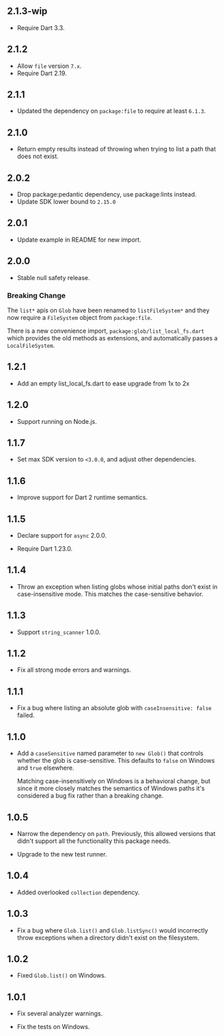 ## 2.1.3-wip

- Require Dart 3.3.

## 2.1.2

- Allow `file` version `7.x`.
- Require Dart 2.19.

## 2.1.1

- Updated the dependency on `package:file` to require at least `6.1.3`.

## 2.1.0

- Return empty results instead of throwing when trying to list a path that does
  not exist.

## 2.0.2

- Drop package:pedantic dependency, use package:lints instead.
- Update SDK lower bound to `2.15.0`

## 2.0.1

- Update example in README for new import.

## 2.0.0

- Stable null safety release.

### Breaking Change

The `list*` apis on `Glob` have been renamed to `listFileSystem*` and they now
require a `FileSystem` object from `package:file`.

There is a new convenience import, `package:glob/list_local_fs.dart` which
provides the old methods as extensions, and automatically passes a
`LocalFileSystem`.

## 1.2.1

- Add an empty list_local_fs.dart to ease upgrade from 1x to 2x

## 1.2.0

- Support running on Node.js.

## 1.1.7

- Set max SDK version to `<3.0.0`, and adjust other dependencies.

## 1.1.6

- Improve support for Dart 2 runtime semantics.

## 1.1.5

- Declare support for `async` 2.0.0.

- Require Dart 1.23.0.

## 1.1.4

- Throw an exception when listing globs whose initial paths don't exist in
  case-insensitive mode. This matches the case-sensitive behavior.

## 1.1.3

- Support `string_scanner` 1.0.0.

## 1.1.2

- Fix all strong mode errors and warnings.

## 1.1.1

- Fix a bug where listing an absolute glob with `caseInsensitive: false` failed.

## 1.1.0

- Add a `caseSensitive` named parameter to `new Glob()` that controls whether
  the glob is case-sensitive. This defaults to `false` on Windows and `true`
  elsewhere.

  Matching case-insensitively on Windows is a behavioral change, but since it
  more closely matches the semantics of Windows paths it's considered a bug fix
  rather than a breaking change.

## 1.0.5

- Narrow the dependency on `path`. Previously, this allowed versions that didn't
  support all the functionality this package needs.

- Upgrade to the new test runner.

## 1.0.4

- Added overlooked `collection` dependency.

## 1.0.3

- Fix a bug where `Glob.list()` and `Glob.listSync()` would incorrectly throw
  exceptions when a directory didn't exist on the filesystem.

## 1.0.2

- Fixed `Glob.list()` on Windows.

## 1.0.1

- Fix several analyzer warnings.

- Fix the tests on Windows.
